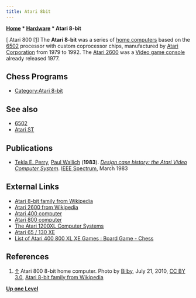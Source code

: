 ```yaml
---
title: Atari 8bit
---
```

**[Home](Home "Home") * [Hardware](Hardware "Hardware") * Atari 8-bit**

\[ Atari 800 <a id="cite-note-1" href="#cite-ref-1">[1]</a>
The **Atari 8-bit** was a series of [home computers](https://en.wikipedia.org/wiki/Home_computer) based on the [6502](6502 "6502") processor with custom coprocessor chips,
manufactured by [Atari Corporation](https://en.wikipedia.org/wiki/Atari_Corporation) from 1979 to 1992. The [Atari 2600](https://en.wikipedia.org/wiki/Atari_2600) was a [Video game console](https://en.wikipedia.org/wiki/Video_game_console) already released 1977.

## Chess Programs

- [Category:Atari 8-bit](Category:Atari_8-bit "Category:Atari 8-bit")

## See also

- [6502](6502 "6502")
- [Atari ST](Atari_ST "Atari ST")

## Publications

- [Tekla E. Perry](https://www.linkedin.com/in/tekla-perry-33b4a211), [Paul Wallich](https://spectrum.ieee.org/at-work/innovation/review-liars-outliers) (**1983**). *[Design case history: the Atari Video Computer System](http://www.atarimuseum.com/videogames/consoles/2600/Atari_case_history.html)*. [IEEE Spectrum](IEEE#Spectrum "IEEE"), March 1983

## External Links

- [Atari 8-bit family from Wikipedia](https://en.wikipedia.org/wiki/Atari_8-bit_family)
- [Atari 2600 from Wikipedia](https://en.wikipedia.org/wiki/Atari_2600)
- [Atari 400 computer](http://oldcomputers.net/atari400.html)
- [Atari 800 computer](http://oldcomputers.net/atari800.html)
- [The Atari 1200XL Computer Systems](http://www.atarimuseum.com/computers/8BITS/1200xl/1200xl.html)
- [Atari 65 / 130 XE](http://www.old-computers.com/MUSEUM/computer.asp?c=21)
- [List of Atari 400 800 XL XE Games : Board Game - Chess](http://www.atarimania.com/list_games_atari-400-800-xl-xe-board-game-chess_genre_46_8_G.html)

## References

1. <a id="cite-ref-1" href="#cite-note-1">↑</a>  Atari 800 8-bit home computer. Photo by [Bilby](https://commons.wikimedia.org/wiki/User:Bilby), July 21, 2010, [CC BY 3.0](https://creativecommons.org/licenses/by/3.0/deed.en), [Atari 8-bit family from Wikipedia](https://en.wikipedia.org/wiki/Atari_8-bit_family)

**[Up one Level](Hardware "Hardware")**

